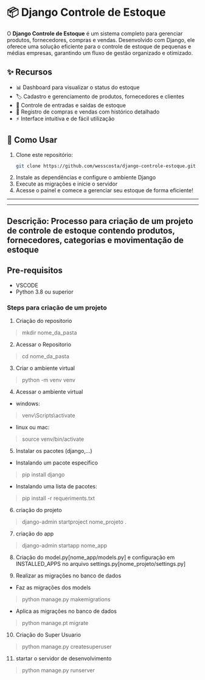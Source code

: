# 📦 Django Controle de Estoque  

O **Django Controle de Estoque** é um sistema completo para gerenciar produtos, fornecedores, compras e vendas. Desenvolvido com Django, ele oferece uma solução eficiente para o controle de estoque de pequenas e médias empresas, garantindo um fluxo de gestão organizado e otimizado.  

## ✨ Recursos  
- 📊 Dashboard para visualizar o status do estoque  
- 🏷️ Cadastro e gerenciamento de produtos, fornecedores e clientes  
- 🔄 Controle de entradas e saídas de estoque  
- 📜 Registro de compras e vendas com histórico detalhado  
- ⚡ Interface intuitiva e de fácil utilização  

## 🚀 Como Usar  
1. Clone este repositório:  
   ```bash
   git clone https://github.com/wesscosta/django-controle-estoque.git
   ```  
2. Instale as dependências e configure o ambiente Django  
3. Execute as migrações e inicie o servidor  
4. Acesse o painel e comece a gerenciar seu estoque de forma eficiente!  

---
---

## Descrição: Processo para criação de um projeto de controle de estoque contendo  produtos, fornecedores, categorias e movimentação de estoque

## Pre-requisitos
- VSCODE
- Python 3.8 ou superior

### Steps para criação de um projeto
01. Criação do repositorio
> mkdir nome_da_pasta

02. Acessar o Repositorio
> cd nome_da_pasta

03. Criar o ambiente virtual
> python -m venv venv

04. Acessar o ambiente virtual
- windows: 
> venv\Scripts\activate
- linux ou mac:
> source venv/bin/activate 

05. Instalar os pacotes (django,...)
- Instalando um pacote especifico
> pip install django
- Instalando uma lista de pacotes:
> pip install -r requeriments.txt

06. criação do projeto 
> django-admin startproject nome_projeto .

07. criação do app
> django-admin startapp nome_app

08. Criação do model.py[nome_app/models.py] e configuração  em INSTALLED_APPS no arquivo settings.py[nome_projeto/settings.py]

09. Realizar as migrações  no banco de dados
- Faz as migrações dos models
> python manage.py makemigrations
- Aplica as migrações no banco de dados  
> python manage.pt migrate

10. Criação do Super Usuario
> python manage.py  createsuperuser

11. startar o servidor de desenvolvimento
> python manage.py runserver
